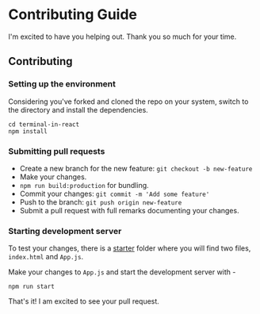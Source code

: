 # Contributing Guide

I'm excited to have you helping out. Thank you so much for your time.

## Contributing

### Setting up the environment

Considering you've forked and cloned the repo on your system, switch to the directory and install the dependencies.

```
cd terminal-in-react
npm install
```

### Submitting pull requests

*   Create a new branch for the new feature: `git checkout -b new-feature`
*   Make your changes.
*   `npm run build:production` for bundling.
*   Commit your changes: `git commit -m 'Add some feature'`
*   Push to the branch: `git push origin new-feature`
*   Submit a pull request with full remarks documenting your changes.

### Starting development server

To test your changes, there is a [starter](./starter) folder where you will find two files, `index.html` and `App.js`. 

Make your changes to `App.js` and start the development server with -

```
npm run start
```

That's it! I am excited to see your pull request.
